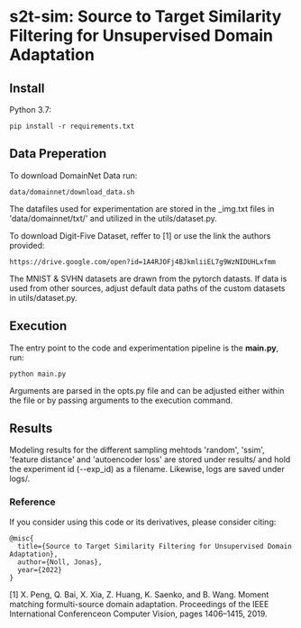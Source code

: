 # s2t-sim: Source to Target Similarity Filtering for Unsupervised Domain Adaptation

## Install

Python 3.7:

`pip install -r requirements.txt`

## Data Preperation

To download DomainNet Data run:

`data/domainnet/download_data.sh`

The datafiles used for experimentation are stored in the \_img.txt files in 'data/domainnet/txt/' and utilized in the utils/dataset.py.

To download Digit-Five Dataset, reffer to [1] or use the link the authors provided:

`https://drive.google.com/open?id=1A4RJOFj4BJkmliiEL7g9WzNIDUHLxfmm`

The MNIST & SVHN datasets are drawn from the pytorch datasts.
If data is used from other sources, adjust default data paths of the custom datasets in utils/dataset.py.

## Execution

The entry point to the code and experimentation pipeline is the **main.py**, run:

`python main.py`

Arguments are parsed in the opts.py file and can be adjusted either within the file or by passing arguments to the execution command.

## Results

Modeling results for the different sampling mehtods 'random', 'ssim', 'feature distance' and 'autoencoder loss' are stored under results/ and hold the experiment id (--exp_id) as a filename. Likewise, logs are saved under logs/.

### Reference

If you consider using this code or its derivatives, please consider citing:

```
@misc{
  title={Source to Target Similarity Filtering for Unsupervised Domain Adaptation},
  author={Noll, Jonas},
  year={2022}
}
```

[1] X. Peng, Q. Bai, X. Xia, Z. Huang, K. Saenko, and B. Wang. Moment matching formulti-source domain adaptation. Proceedings of the IEEE International Conferenceon Computer Vision, pages 1406–1415, 2019.
